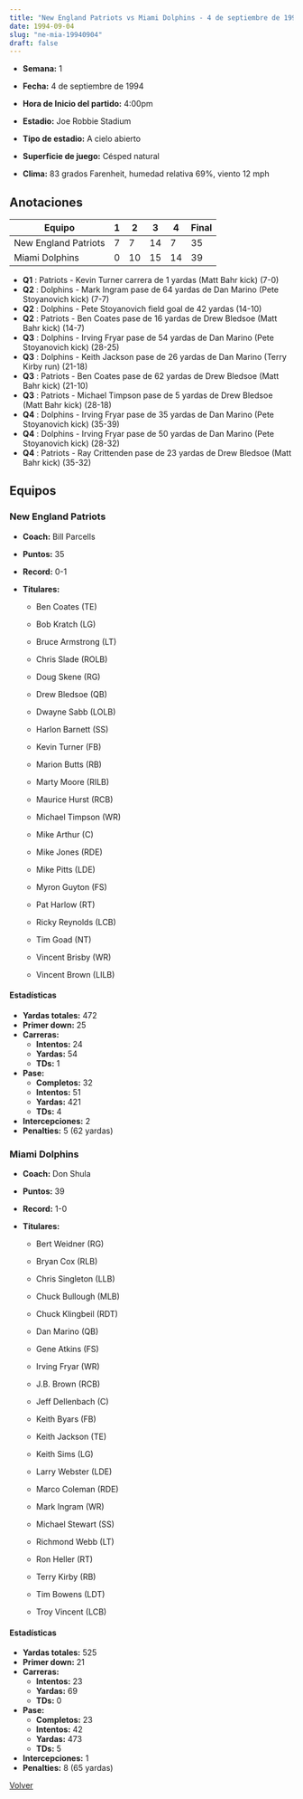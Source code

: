 ```yaml
---
title: "New England Patriots vs Miami Dolphins - 4 de septiembre de 1994"
date: 1994-09-04
slug: "ne-mia-19940904"
draft: false
---
```


* **Semana:** 1
* **Fecha:** 4 de septiembre de 1994

* **Hora de Inicio del partido:** 4:00pm
* **Estadio:** Joe Robbie Stadium
* **Tipo de estadio:** A cielo abierto
* **Superficie de juego:** Césped natural
* **Clima:** 83 grados Farenheit, humedad relativa 69%, viento 12 mph





## Anotaciones
| Equipo | 1 | 2 | 3 | 4 | Final |
|--------|---|---|---|---|-------|
| New England Patriots  | 7 | 7 | 14 | 7  | 35 |
| Miami Dolphins  | 0 | 10 | 15 | 14  | 39 |
* **Q1** : Patriots - Kevin Turner carrera de 1 yardas (Matt Bahr kick) (7-0)
* **Q2** : Dolphins - Mark Ingram pase de 64 yardas de Dan Marino (Pete Stoyanovich kick) (7-7)
* **Q2** : Dolphins - Pete Stoyanovich field goal de 42 yardas (14-10)
* **Q2** : Patriots - Ben Coates pase de 16 yardas de Drew Bledsoe (Matt Bahr kick) (14-7)
* **Q3** : Dolphins - Irving Fryar pase de 54 yardas de Dan Marino (Pete Stoyanovich kick) (28-25)
* **Q3** : Dolphins - Keith Jackson pase de 26 yardas de Dan Marino (Terry Kirby run) (21-18)
* **Q3** : Patriots - Ben Coates pase de 62 yardas de Drew Bledsoe (Matt Bahr kick) (21-10)
* **Q3** : Patriots - Michael Timpson pase de 5 yardas de Drew Bledsoe (Matt Bahr kick) (28-18)
* **Q4** : Dolphins - Irving Fryar pase de 35 yardas de Dan Marino (Pete Stoyanovich kick) (35-39)
* **Q4** : Dolphins - Irving Fryar pase de 50 yardas de Dan Marino (Pete Stoyanovich kick) (28-32)
* **Q4** : Patriots - Ray Crittenden pase de 23 yardas de Drew Bledsoe (Matt Bahr kick) (35-32)


## Equipos


### New England Patriots
* **Coach:** Bill Parcells
* **Puntos:** 35
* **Record:** 0-1
* **Titulares:** 

  * Ben Coates (TE) 

  * Bob Kratch (LG) 

  * Bruce Armstrong (LT) 

  * Chris Slade (ROLB) 

  * Doug Skene (RG) 

  * Drew Bledsoe (QB) 

  * Dwayne Sabb (LOLB) 

  * Harlon Barnett (SS) 

  * Kevin Turner (FB) 

  * Marion Butts (RB) 

  * Marty Moore (RILB) 

  * Maurice Hurst (RCB) 

  * Michael Timpson (WR) 

  * Mike Arthur (C) 

  * Mike Jones (RDE) 

  * Mike Pitts (LDE) 

  * Myron Guyton (FS) 

  * Pat Harlow (RT) 

  * Ricky Reynolds (LCB) 

  * Tim Goad (NT) 

  * Vincent Brisby (WR) 

  * Vincent Brown (LILB) 

#### Estadísticas
* **Yardas totales:** 472
* **Primer down:** 25
* **Carreras:**
  * **Intentos:** 24
  * **Yardas:** 54
  * **TDs:** 1
* **Pase:**
  * **Completos:** 32
  * **Intentos:** 51
  * **Yardas:** 421
  * **TDs:** 4
* **Intercepciones:** 2
* **Penalties:** 5 (62 yardas)

### Miami Dolphins
* **Coach:** Don Shula
* **Puntos:** 39
* **Record:** 1-0
* **Titulares:** 

  * Bert Weidner (RG) 

  * Bryan Cox (RLB) 

  * Chris Singleton (LLB) 

  * Chuck Bullough (MLB) 

  * Chuck Klingbeil (RDT) 

  * Dan Marino (QB) 

  * Gene Atkins (FS) 

  * Irving Fryar (WR) 

  * J.B. Brown (RCB) 

  * Jeff Dellenbach (C) 

  * Keith Byars (FB) 

  * Keith Jackson (TE) 

  * Keith Sims (LG) 

  * Larry Webster (LDE) 

  * Marco Coleman (RDE) 

  * Mark Ingram (WR) 

  * Michael Stewart (SS) 

  * Richmond Webb (LT) 

  * Ron Heller (RT) 

  * Terry Kirby (RB) 

  * Tim Bowens (LDT) 

  * Troy Vincent (LCB) 

#### Estadísticas
* **Yardas totales:** 525
* **Primer down:** 21
* **Carreras:**
  * **Intentos:** 23
  * **Yardas:** 69
  * **TDs:** 0
* **Pase:**
  * **Completos:** 23
  * **Intentos:** 42
  * **Yardas:** 473
  * **TDs:** 5
* **Intercepciones:** 1
* **Penalties:** 8 (65 yardas)


[Volver](/historia/1994)
